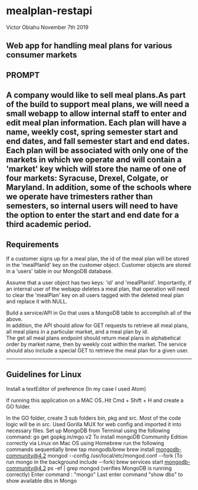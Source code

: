 # mealplan-restapi
Victor Obiahu 
November 7th 2019 

Web app for handling meal plans for various consumer markets
------
PROMPT
------
A company would like to sell meal plans.As part of the build to support meal plans, we will need a small webapp to allow internal staff to enter and edit meal plan information. Each plan will have a name, weekly cost, spring semester start and end dates, and fall semester start and end dates.  
Each plan will be associated with only one of the markets in which we operate and will contain a 'market' key which will store the name of one of four markets: Syracuse, Drexel, Colgate, or Maryland.  In addition, some of the schools where we operate have trimesters rather than semesters, so internal users will need to have the option to enter the start and end date for a third academic period.
------------
Requirements
------------
If a customer signs up for a meal plan, the id of the meal plan will be stored in the 'mealPlanId' key on the customer object. 
Customer objects are stored in a 'users' table in our MongoDB database.  

Assume that a user object has two keys: 'id' and 'mealPlanId'.  Importantly, if an internal user of the webapp deletes a meal plan, that operation will need to clear the 'mealPlan' key on all users tagged with the deleted meal plan and replace it with NULL.

Build a service/API in Go that uses a MongoDB table to accomplish all of the above.  
In addition, the API should allow for GET requests to retrieve all meal plans, all meal plans in a particular market, and a meal plan by id.  
The get all meal plans endpoint should return meal plans in alphabetical order by market name, then by weekly cost within the market. 
The service should also include a special GET to retrieve the meal plan for a given user.

--------------------
Guidelines for Linux 
--------------------
Install a textEditor of preference (In my case I used Atom) 

If running this application on a MAC OS..Hit Cmd + Shift + H and create a GO folder.

In the GO folder, create 3 sub folders  bin, pkg and src. Most of the code logic will be in src.
Used Gorilla MUX for web config and imported it into necessary files.
Set up MongoDB from Terminal using the following command: go get gopkg.in/mgo.v2
To install mongoDB Community Edition correctly via Linux on Mac OS using Homebrew run the following commands sequentially
brew tap mongodb/brew
brew install mongodb-community@4.2
mongod --config /usr/local/etc/mongod.conf --fork (To run mongo in the background include --fork)
brew services start mongodb-community@4.2
ps -ef | grep mongod (verifies MongoDB is running correctly)
Enter command : "mongo" 
Last enter command "show dbs" to show available dbs in Mongo

